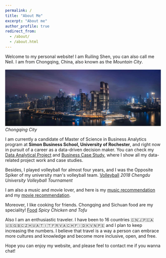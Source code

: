 ```yaml
---
permalink: /
title: "About Me"
excerpt: "About me"
author_profile: true
redirect_from:
  - /about/
  - /about.html
---
```


Welcome to my personal website! I am Ruiling Shen, you can also call me Neil. I am from Chongqing, China, also known as the *Mountain City*.  
<br />![Chongqing](images/ChongQing.JPG)
*Chongqing City*

I am currently a candidate of Master of Science in Business Analytics program at **Simon Business School, University of Rochester**, and right now in pursuit of a career as a data-driven decision maker. You can check my [Data Analytical Project](https://neilshen9747.github.io/DataAnalyticalProject/) and [Business Case Study](https://neilshen9747.github.io/BusinessCaseStudy/), where I show all my data-related project work and case studies.

Besides, I played volleyball for almost four years, and I was the Opposite Spiker of my university man's volleyball team.
[Volleyball](images/Volleyball.JPG)
*2018 Chengdu University Volleyball Tournament*

I am also a music and movie lover, and here is my [music recommendation](https://neilshen9747.github.io/portfolio/MusicCollection) and my [movie recommendation](https://neilshen9747.github.io/portfolio/MovieCollection).

Moreover, I like cooking for friends. Chongqing and Sichuan food are my speciality!
[Food](images/Food.JPG)
*Spicy Chicken and Tofu*

Also I am an enthusiastic traveler. I have been to 16 countries 🇨🇳🇯🇵🇨🇦🇺🇸🇬🇧🇨🇿🇭🇺🇦🇹🇮🇹🇫🇷🇻🇦🇨🇭🇫🇮🇩🇰🇻🇳🇵🇪 and I plan to keep increasing the numbers. I believe that travel is a way a person can embrace more cultures and knowledge and become more inclusive, open, and free.

Hope you can enjoy my website, and please feel to contact me if you wanna chat!
